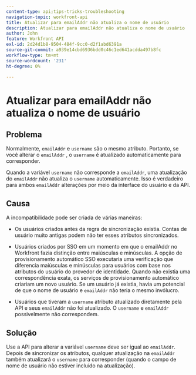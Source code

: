 ```yaml
---
content-type: api;tips-tricks-troubleshooting
navigation-topic: workfront-api
title: Atualizar para emailAddr não atualiza o nome de usuário
description: Atualizar para emailAddr não atualiza o nome de usuário
author: John
feature: Workfront API
exl-id: 2d24d1b8-9504-484f-9cc0-d2f1abd6391a
source-git-commit: a939e14cbd6936bdd0c46c1ed641acdda497b8fc
workflow-type: tm+mt
source-wordcount: '231'
ht-degree: 0%

---
```



# Atualizar para emailAddr não atualiza o nome de usuário

## Problema

Normalmente, `emailAddr` e `username` são o mesmo atributo. Portanto, se você alterar o `emailAddr` , o `username` é atualizado automaticamente para corresponder.

Quando a variável `username` não corresponde a `emailAddr`, uma atualização do `emailAddr` não atualiza o `username` automaticamente. Isso é verdadeiro para ambos `emailAddr` alterações por meio da interface do usuário e da API.

## Causa

A incompatibilidade pode ser criada de várias maneiras:

* Os usuários criados antes da regra de sincronização existia. Contas de usuário muito antigas podem não ter esses atributos sincronizados.

* Usuários criados por SSO em um momento em que o emailAddr no Workfront fazia distinção entre maiúsculas e minúsculas. A opção de provisionamento automático SSO executaria uma verificação que diferencia maiúsculas e minúsculas para usuários com base nos atributos do usuário do provedor de identidade. Quando não existia uma correspondência exata, os serviços de provisionamento automático criariam um novo usuário. Se um usuário já existia, havia um potencial de que o nome de usuário e `emailAddr` não teria o mesmo invólucro.

* Usuários que tiveram a `username` atributo atualizado diretamente pela API e seus `emailAddr` não foi atualizado. O `username` e `emailAddr` possivelmente não correspondem.

## Solução

Use a API para alterar a variável `username` deve ser igual ao `emailAddr`. Depois de sincronizar os atributos, qualquer atualização na `emailAddr` também atualizará o `username` para corresponder (quando o campo de nome de usuário não estiver incluído na atualização).
